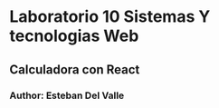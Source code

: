 # Laboratorio 10 Sistemas Y tecnologias Web
 
## Calculadora con React

### Author: Esteban Del Valle
